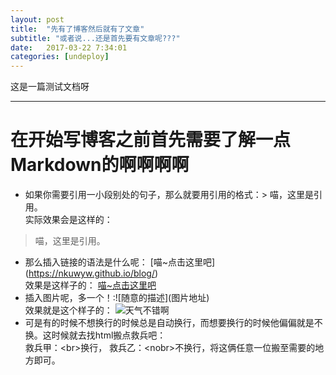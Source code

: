 ```yaml
---
layout: post
title:  "先有了博客然后就有了文章"
subtitle: "或者说...还是首先要有文章呢???"
date:   2017-03-22 7:34:01
categories: [undeploy]
---
```


这是一篇测试文档呀

___

# 在开始写博客之前首先需要了解一点Markdown的啊啊啊啊
* 如果你需要引用一小段别处的句子，那么就要用引用的格式：\> 喵，这里是引用。<br>
实际效果会是这样的： 
> 喵，这里是引用。
* 那么插入链接的语法是什么呢： \[喵~点击这里吧](https://nkuwyw.github.io/blog/) <br>
效果是这样子的：              [喵~点击这里吧](https://nkuwyw.github.io/blog/) <br>
* 插入图片呢，多一个！:\!\[随意的描述](图片地址)<br>
效果就是这个样子的：
![天气不错啊](https://timgsa.baidu.com/timg?image&quality=80&size=b9999_10000&sec=1490772494&di=1f41babf0efdb80b7bde543c28dd78e8&imgtype=jpg&er=1&src=http%3A%2F%2Fwow.tgbus.com%2FUploadFiles_2396%2F201309%2F2013092720522247.jpg)
* 可是有的时候不想换行的时候总是自动换行，而想要换行的时候他偏偏就是不换。这时候就去找html搬点救兵吧：<br>
救兵甲：\<br>换行， 救兵乙：\<nobr>不换行，将这俩任意一位搬至需要的地方即可。


